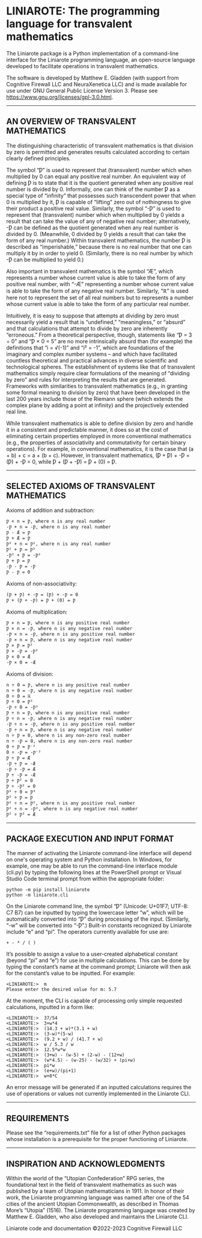 # LINIAROTE: The programming language for transvalent mathematics

The Liniarote package is a Python implementation of a command-line interface for the Liniarote programming language, an open-source language developed to facilitate operations in transvalent mathematics.

The software is developed by Matthew E. Gladden (with support from Cognitive Firewall LLC and NeuraXenetica LLC) and is made available for use under GNU General Public License Version 3. Please see https://www.gnu.org/licenses/gpl-3.0.html.

___
## AN OVERVIEW OF TRANSVALENT MATHEMATICS

The distinguishing characteristic of transvalent mathematics is that division by zero is permitted and generates results calculated according to certain clearly defined principles.

The symbol “Ƿ” is used to represent that (transvalent) number which when multiplied by 0 can equal any positive real number. An equivalent way of defining Ƿ is to state that it is the quotient generated when any positive real number is divided by 0. Informally, one can think of the number Ƿ as a special type of “infinity” that possesses such transcendent power that when 0 is multiplied by it, Ƿ is capable of “lifting” zero out of nothingness to give their product a positive real value. Similarly, the symbol “-Ƿ” is used to represent that (transvalent) number which when multiplied by 0 yields a result that can take the value of any of negative real number; alternatively, -Ƿ can be defined as the quotient generated when any real number is divided by 0. (Meanwhile, 0 divided by 0 yields a result that can take the form of any real number.) Within transvalent mathematics, the number Ƿ is described as “imperishable,” because there is no real number that one can multiply it by in order to yield 0. (Similarly, there is no real number by which -Ƿ can be multiplied to yield 0.)

Also important in transvalent mathematics is the symbol “Æ”, which represents a number whose current value is able to take the form of any positive real number, with “-Æ” representing a number whose current value is able to take the form of any negative real number. Similarly, “ℝ” is used here not to represent the set of all real numbers but to represents a number whose current value is able to take the form of any particular real number.

Intuitively, it is easy to suppose that attempts at dividing by zero must necessarily yield a result that is “undefined,” “meaningless,” or “absurd” and that calculations that attempt to divide by zero are inherently “erroneous.” From a theoretical perspective, though, statements like “Ƿ = 3 ÷ 0” and “Ƿ × 0 = 5” are no more intrinsically absurd than (for example) the definitions that “i = √(-1)” and “i² = -1”, which are foundations of the imaginary and complex number systems – and which have facilitated countless theoretical and practical advances in diverse scientific and technological spheres. The establishment of systems like that of transvalent mathematics simply require clear formulations of the meaning of “dividing by zero” and rules for interpreting the results that are generated. Frameworks with similarities to transvalent mathematics (e.g., in granting some formal meaning to division by zero) that have been developed in the last 200 years include those of the Riemann sphere (which extends the complex plane by adding a point at infinity) and the projectively extended real line.

While transvalent mathematics is able to define division by zero and handle it in a consistent and predictable manner, it does so at the cost of eliminating certain properties employed in more conventional mathematics (e.g., the properties of associativity and commutativity for certain binary operations). For example, in conventional mathematics, it is the case that (a + b) + c = a + (b + c). However, in transvalent mathematics, (Ƿ + Ƿ) + -Ƿ = (Ƿ) + -Ƿ = 0, while Ƿ + (Ƿ + -Ƿ) = Ƿ + (0) = Ƿ.

___
## SELECTED AXIOMS OF TRANSVALENT MATHEMATICS

Axioms of addition and subtraction:

`Ƿ + n = Ƿ, where n is any real number`\
`-Ƿ + n = -Ƿ, where n is any real number`\
`Ƿ - Æ = Ƿ`\
`Ƿ + Æ = Ƿ`\
`Ƿ² + n = Ƿ², where n is any real number`\
`Ƿ² + Ƿ = Ƿ²`\
`-Ƿ² + Ƿ = -Ƿ²`\
`Ƿ + Ƿ = Ƿ`\
`-Ƿ - Ƿ = -Ƿ`\
`Ƿ - Ƿ = 0`

Axioms of non-associativity:

`(Ƿ + Ƿ) + -Ƿ = (Ƿ) + -Ƿ = 0`\
`Ƿ + (Ƿ + -Ƿ) = Ƿ + (0) = Ƿ`

Axioms of multiplication:

`Ƿ × n = Ƿ, where n is any positive real number`\
`Ƿ × n = -Ƿ, where n is any negative real number`\
`-Ƿ × n = -Ƿ, where n is any positive real number`\
`-Ƿ × n = Ƿ, where n is any negative real number`\
`Ƿ × Ƿ = Ƿ²`\
`Ƿ × -Ƿ = -Ƿ²`\
`Ƿ × 0 = Æ`\
`-Ƿ × 0 = -Æ`

Axioms of division:

`n ÷ 0 = Ƿ, where n is any positive real number`\
`n ÷ 0 = -Ƿ, where n is any negative real number`\
`0 ÷ 0 = ℝ`\
`Ƿ ÷ 0 = Ƿ²`\
`-Ƿ ÷ 0 = -Ƿ²`\
`Ƿ ÷ n = Ƿ, where n is any positive real number`\
`Ƿ ÷ n = -Ƿ, where n is any negative real number`\
`-Ƿ ÷ n = -Ƿ, where n is any positive real number`\
`-Ƿ ÷ n = Ƿ, where n is any negative real number`\
`n ÷ Ƿ = 0, where n is any non-zero real number`\
`n ÷ -Ƿ = 0, where n is any non-zero real number`\
`0 ÷ Ƿ = Ƿ⁻²`\
`0 ÷ -Ƿ = -Ƿ⁻²`\
`Ƿ ÷ Ƿ = Æ`\
`-Ƿ ÷ Ƿ = -Æ`\
`-Ƿ ÷ -Ƿ = Æ`\
`Ƿ ÷ -Ƿ = -Æ`\
`Ƿ ÷ Ƿ² = 0`\
`Ƿ ÷ -Ƿ² = 0`\
`Ƿ² ÷ 0 = Ƿ³`\
`Ƿ² ÷ Ƿ = Ƿ`\
`Ƿ² ÷ n = Ƿ², where n is any positive real number`\
`Ƿ² ÷ n = -Ƿ², where n is any negative real number`\
`Ƿ² ÷ Ƿ² = Æ`

___
## PACKAGE EXECUTION AND INPUT FORMAT

The manner of activating the Liniarote command-line interface will depend on one's operating system and Python installation. In Windows, for example, one may be able to run the command-line interface module (cli.py) by typing the following lines at the PowerShell prompt or Visual Studio Code terminal prompt from within the appropriate folder:

`python -m pip install liniarote`\
`python -m liniarote.cli`

On the Liniarote command line, the symbol “Ƿ” (Unicode: U+01F7; UTF-8: C7 B7) can be inputted by typing the lowercase letter “w”, which will be automatically converted into “Ƿ” during processing of the input. (Similarly, “-w” will be converted into “-Ƿ”.) Built-in constants recognized by Liniarote include “e” and “pi”. The operators currently available for use are:

`+ - * / ( )`

It’s possible to assign a value to a user-created alphabetical constant (beyond “pi” and “e”) for use in multiple calculations. This can be done by typing the constant’s name at the command prompt; Liniarote will then ask for the constant’s value to be inputted. For example:

`<LINIAROTE:>  m`\
`Please enter the desired value for m: 5.7`

At the moment, the CLI is capable of processing only simple requested calculations, inputted in a form like:

`<LINIAROTE:>  37/54`\
`<LINIAROTE:>  3+w*4`\
`<LINIAROTE:>  (14.3 + w)*(3.1 + w)`\
`<LINIAROTE:>  (3-w)*(5-w)`\
`<LINIAROTE:>  (9.2 + w) / (41.7 + w)`\
`<LINIAROTE:>  w / 5.3 / w`\
`<LINIAROTE:>  12.5*w*w`\
`<LINIAROTE:>  (3+w) - (w-5) + (2-w) - (12+w)`\
`<LINIAROTE:>  (w*4.5) - (w-25) - (w/32) + (pi+w)`\
`<LINIAROTE:>  pi*w`\
`<LINIAROTE:>  (e+w)/(pi+1)`\
`<LINIAROTE:>  w+8*C`

An error message will be generated if an inputted calculations requires the use of operations or values not currently implemented in the Liniarote CLI.

___
## REQUIREMENTS

Please see the “requirements.txt” file for a list of other Python packages whose installation is a prerequisite for the proper functioning of Liniarote.

___
## INSPIRATION AND ACKNOWLEDGMENTS

Within the world of the “Utopian Confederation” RPG series, the foundational text in the field of transvalent mathematics as such was published by a team of Utopian mathematicians in 1911. In honor of their work, the Liniarote programming language was named after one of the 54 cities of the ancient Utopian Commonwealth, as described in Thomas More’s “Utopia” (1516). The Liniarote programming language was created by Matthew E. Gladden, who also developed and maintains the Liniarote CLI.

Liniarote code and documentation ©2022-2023 Cognitive Firewall LLC

